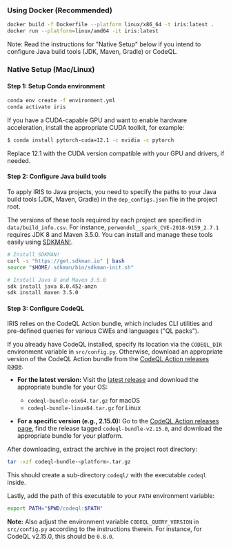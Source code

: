 ### Using Docker (Recommended)

```bash
docker build -f Dockerfile --platform linux/x86_64 -t iris:latest .
docker run --platform=linux/amd64 -it iris:latest
```

Note: Read the instructions for "Native Setup" below if you intend to configure Java build tools (JDK, Maven, Gradle) or CodeQL.

### Native Setup (Mac/Linux)

#### Step 1: Setup Conda environment

```sh
conda env create -f environment.yml
conda activate iris
```

If you have a CUDA-capable GPU and want to enable hardware acceleration, install the appropriate CUDA toolkit, for example:
```bash
$ conda install pytorch-cuda=12.1 -c nvidia -c pytorch
```
Replace 12.1 with the CUDA version compatible with your GPU and drivers, if needed.

#### Step 2: Configure Java build tools

To apply IRIS to Java projects, you need to specify the paths to your Java build tools (JDK, Maven, Gradle) in the `dep_configs.json` file in the project root.

The versions of these tools required by each project are specified in `data/build_info.csv`. For instance, `perwendel__spark_CVE-2018-9159_2.7.1` requires JDK 8 and Maven 3.5.0. You can install and manage these tools easily using [SDKMAN!](https://sdkman.io/).

```sh
# Install SDKMAN!
curl -s "https://get.sdkman.io" | bash
source "$HOME/.sdkman/bin/sdkman-init.sh"

# Install Java 8 and Maven 3.5.0
sdk install java 8.0.452-amzn
sdk install maven 3.5.0
```

#### Step 3: Configure CodeQL

IRIS relies on the CodeQL Action bundle, which includes CLI utilities and pre-defined queries for various CWEs and languages ("QL packs").

If you already have CodeQL installed, specify its location via the `CODEQL_DIR` environment variable in `src/config.py`. Otherwise, download an appropriate version of the CodeQL Action bundle from the [CodeQL Action releases page](https://github.com/github/codeql-action/releases).

- **For the latest version:**
  Visit the [latest release](https://github.com/github/codeql-action/releases/latest) and download the appropriate bundle for your OS:
  - `codeql-bundle-osx64.tar.gz` for macOS
  - `codeql-bundle-linux64.tar.gz` for Linux

- **For a specific version (e.g., 2.15.0):**
  Go to the [CodeQL Action releases page](https://github.com/github/codeql-action/releases), find the release tagged `codeql-bundle-v2.15.0`, and download the appropriate bundle for your platform.

After downloading, extract the archive in the project root directory:

```sh
tar -xzf codeql-bundle-<platform>.tar.gz
```

This should create a sub-directory `codeql/` with the executable `codeql` inside.

Lastly, add the path of this executable to your `PATH` environment variable:

```sh
export PATH="$PWD/codeql:$PATH"
```

**Note:** Also adjust the environment variable `CODEQL_QUERY_VERSION` in `src/config.py` according to the instructions therein. For instance, for CodeQL v2.15.0, this should be `0.8.0`.

